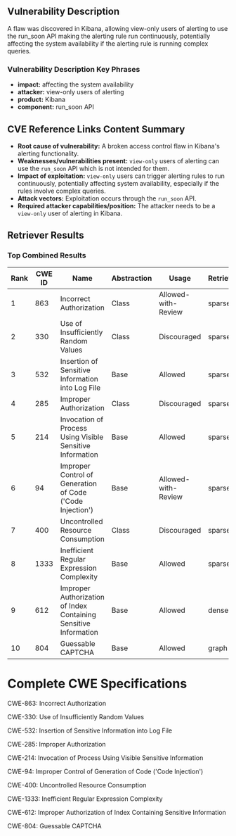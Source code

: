 ## Vulnerability Description
A flaw was discovered in Kibana, allowing view-only users of alerting to use the run_soon API making the alerting rule run continuously, potentially affecting the system availability if the alerting rule is running complex queries.

### Vulnerability Description Key Phrases
- **impact:** affecting the system availability
- **attacker:** view-only users of alerting
- **product:** Kibana
- **component:** run_soon API

## CVE Reference Links Content Summary
- **Root cause of vulnerability:** A broken access control flaw in Kibana's alerting functionality.
- **Weaknesses/vulnerabilities present:**  `view-only` users of alerting can use the `run_soon` API which is not intended for them.
- **Impact of exploitation:**  `view-only` users can trigger alerting rules to run continuously, potentially affecting system availability, especially if the rules involve complex queries.
- **Attack vectors:** Exploitation occurs through the `run_soon` API.
- **Required attacker capabilities/position:** The attacker needs to be a `view-only` user of alerting in Kibana.

## Retriever Results

### Top Combined Results

| Rank | CWE ID | Name | Abstraction | Usage  | Retrievers | Individual Scores |
|------|--------|------|-------------|-------|------------|-------------------|
| 1 | 863 | Incorrect Authorization | Class | Allowed-with-Review | sparse | 0.063 |
| 2 | 330 | Use of Insufficiently Random Values | Class | Discouraged | sparse | 0.057 |
| 3 | 532 | Insertion of Sensitive Information into Log File | Base | Allowed | sparse | 0.056 |
| 4 | 285 | Improper Authorization | Class | Discouraged | sparse | 0.056 |
| 5 | 214 | Invocation of Process Using Visible Sensitive Information | Base | Allowed | sparse | 0.056 |
| 6 | 94 | Improper Control of Generation of Code ('Code Injection') | Base | Allowed-with-Review | sparse | 0.056 |
| 7 | 400 | Uncontrolled Resource Consumption | Class | Discouraged | sparse | 0.055 |
| 8 | 1333 | Inefficient Regular Expression Complexity | Base | Allowed | sparse | 0.055 |
| 9 | 612 | Improper Authorization of Index Containing Sensitive Information | Base | Allowed | dense | 0.478 |
| 10 | 804 | Guessable CAPTCHA | Base | Allowed | graph | 0.003 |



# Complete CWE Specifications

CWE-863: Incorrect Authorization

CWE-330: Use of Insufficiently Random Values

CWE-532: Insertion of Sensitive Information into Log File

CWE-285: Improper Authorization

CWE-214: Invocation of Process Using Visible Sensitive Information

CWE-94: Improper Control of Generation of Code ('Code Injection')

CWE-400: Uncontrolled Resource Consumption

CWE-1333: Inefficient Regular Expression Complexity

CWE-612: Improper Authorization of Index Containing Sensitive Information

CWE-804: Guessable CAPTCHA